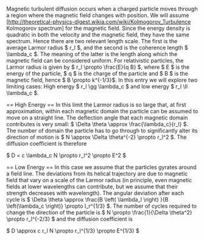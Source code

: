 Magnetic turbulent diffusion occurs when a charged particle moves through a region where the magnetic field changes with position. We will assume [http://theoretical-physics-digest.wikia.com/wiki/Kolmogorov_Turbulence Kolmogorov spectrum] for the magnetic field. Since the energy density is quadratic in both the velocity and the magnetic field, they have the same spectrum. Hence there are two relevant length scale. The first is the average Larmor radius $ r_l $, and the second is the coherence length $ \lambda_c $. The meaning of the latter is the length along which the magnetic field can be considered uniform. For relativistic particles, the Larmor radius is given by $ r_l \propto \frac{E}{q B} $, where $ E $ is the energy of the particle, $ q $ is the charge of the particle and $ B $ is the magnetic field, hence $ B \propto k^{-1/3}$. In this entry we will explore two limiting cases: High energy $ r_l \gg \lambda_c $ and low energy $ r_l \ll \lambda_c $.

== High Energy ==
In this limit the Larmor radius is so large that, at first approximation, within each magnetic domain the particle can be assumed to move on a straight line. The deflection angle that each magnetic domain contributes is very small: $ \Delta \theta \approx \frac{\lambda_c}{r_l} $. The number of domain the particle has to go through to significantly alter its direction of motion is $ N \approx \Delta \theta^{-2} \propto r_l^2 $. The diffusion coefficient is therefore 

$ D = c \lambda_c N \propto r_l^2 \propto E^2 $

== Low Energy ==
In this case we assume that the particles gyrates around a field line. The deviations from its helical trajectory are due to magnetic field that vary on a scale of the Larmor radius (in principle, even magnetic fields at lower wavelengths can contribute, but we assume that their strength decreases with wavelength). The angular deviation after each cycle is $ \Delta \theta \approx \frac{B \left( \lambda_l \right) }{B \left(\lambda_c \right)} \propto l_r^{1/3} $. The number of cycles required to change the direction of the particle is $ N \propto \frac{1}{\Delta \theta^2} \propto r_l^{-2/3} $ and the diffusion coefficient is

$ D \approx c r_l N \propto r_l^{1/3} \propto E^{1/3} $